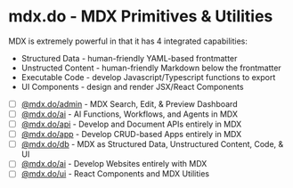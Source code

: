 # mdx.do - MDX Primitives & Utilities

MDX is extremely powerful in that it has 4 integrated capabilities:
- Structured Data - human-friendly YAML-based frontmatter
- Unstructed Content - human-friendly Markdown below the frontmatter
- Executable Code - develop Javascript/Typescript functions to export
- UI Components - design and render JSX/React Components


- [ ] [@mdx.do/admin](/admin) - MDX Search, Edit, & Preview Dashboard
- [ ] [@mdx.do/ai](/ai) - AI Functions, Workflows, and Agents in MDX
- [ ] [@mdx.do/api](/api) - Develop and Document APIs entirely in MDX
- [ ] [@mdx.do/app](/app) - Develop CRUD-based Apps entirely in MDX 
- [ ] [@mdx.do/db](/db) - MDX as Structured Data, Unstructured Content, Code, & UI
- [ ] [@mdx.do/ai](/site) - Develop Websites entirely with MDX
- [ ] [@mdx.do/ui](/ui) - React Components and MDX Utilities
